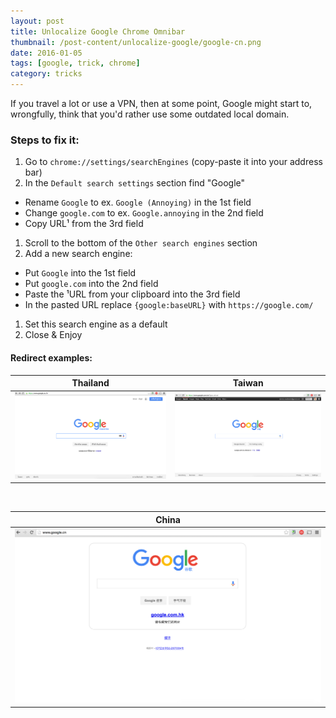 ```yaml
---
layout: post
title: Unlocalize Google Chrome Omnibar
thumbnail: /post-content/unlocalize-google/google-cn.png
date: 2016-01-05
tags: [google, trick, chrome]
category: tricks
---
```


If you travel a lot or use a VPN, then at some point, Google  might start to, wrongfully, think that you'd rather use some outdated local domain.

### Steps to fix it:

1. Go to `chrome://settings/searchEngines` (copy-paste it into your address bar)
1. In the `Default search settings` section find "Google"
  * Rename `Google` to ex. `Google (Annoying)` in the 1st field
  * Change `google.com` to ex. `Google.annoying` in the 2nd field
  * Copy URL¹ from the 3rd field
1. Scroll to the bottom of the `Other search engines` section
1. Add a new search engine:
  * Put `Google` into the 1st field
  * Put `google.com` into the 2nd field
  * Paste the ¹URL from your clipboard into the 3rd field
  * In the pasted URL replace `{google:baseURL}` with `https://google.com/`
1. Set this search engine as a default
1. Close & Enjoy


#### Redirect examples:

| **Thailand** | **Taiwan** |
|:-:|:-:|
| [![screenshot][google-th]][google-th] | [![screenshot][google-tw]][google-tw] |

<br />

| **China** |
|:-:|
| [![screenshot-main][google-cn]][google-cn] |


[google-th]: /post-content/unlocalize-google/google-th.png
[google-cn]: /post-content/unlocalize-google/google-cn.png
[google-tw]: /post-content/unlocalize-google/google-tw.png
